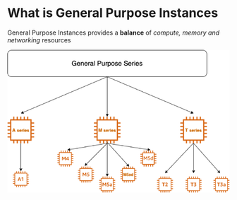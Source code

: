 # What is General Purpose Instances

General Purpose Instances provides a **balance** of *compute, memory and networking* resources

![](images/general_purpose_type.png)